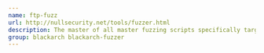 ```yaml
---
name: ftp-fuzz
url: http://nullsecurity.net/tools/fuzzer.html
description: The master of all master fuzzing scripts specifically targeted towards FTP server software.
group: blackarch blackarch-fuzzer
---
```

